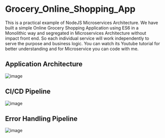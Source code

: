 # Grocery_Online_Shopping_App
This is a practical example of NodeJS Microservices Architecture. We have built a simple Online Grocery Shopping Application using ES6 in a Monolithic way and segregated in Microservices Architecture without impact front end. So each individual service will work independently to serve the purpose and business logic.  You can watch its Youtube tutorial for better understanding and for Microservice you can code with me.

## Application Architecture

![image](https://github.com/khasang12-khmt/Grocery_Microservice/assets/80106348/e106eda3-d0c1-416d-811d-c777c25891af)

## CI/CD Pipeline

![image](https://github.com/khasang12-khmt/Grocery_Microservice/assets/80106348/67c17eb4-8c30-402b-8759-1f34f7d59049)

## Error Handling Pipeline

![image](https://github.com/khasang12-khmt/Grocery_Microservice/assets/80106348/bca0a1d3-7b1c-4410-9f28-02f151f555c3)






